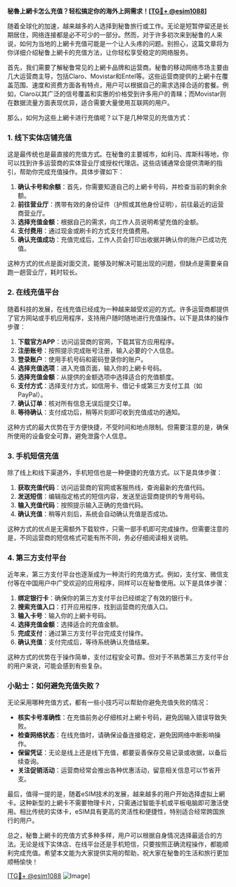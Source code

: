 **秘魯上網卡怎么充值？轻松搞定你的海外上网需求！[[TG💪+ @esim1088](https://t.me/s/esim1088)]**

随着全球化的加速，越来越多的人选择到秘鲁旅行或工作。无论是短暂停留还是长期居住，网络连接都是必不可少的一部分。然而，对于许多初次来到秘鲁的人来说，如何为当地的上網卡充值可能是一个让人头疼的问题。别担心，这篇文章将为你详细介绍秘鲁上網卡的充值方法，让你轻松享受稳定的网络服务。

首先，我们需要了解秘鲁常见的上網卡品牌和运营商。秘鲁的移动网络市场主要由几大运营商主导，包括Claro、Movistar和Entel等。这些运营商提供的上網卡在覆盖范围、速度和资费方面各有特点，用户可以根据自己的需求选择合适的套餐。例如，Claro以其广泛的信号覆盖和实惠的价格受到许多用户的青睐；而Movistar则在数据流量方面表现优异，适合需要大量使用互联网的用户。

那么，如何为这些上網卡进行充值呢？以下是几种常见的充值方式：

### 1. 线下实体店铺充值

这是最传统也是最直接的充值方式。在秘鲁的主要城市，如利马、库斯科等地，你可以找到许多运营商的实体营业厅或授权代理店。这些店铺通常会提供清晰的指引，帮助你完成充值操作。具体步骤如下：

1. **确认卡号和余额**：首先，你需要知道自己的上網卡号码，并检查当前的剩余余额。
2. **前往营业厅**：携带有效的身份证件（护照或其他身份证明），前往最近的运营商营业厅。
3. **选择充值金额**：根据自己的需求，向工作人员说明希望充值的金额。
4. **支付费用**：通过现金或刷卡的方式支付充值费用。
5. **确认充值成功**：充值完成后，工作人员会打印出收据并确认你的账户已成功充值。

这种方式的优点是面对面交流，能够及时解决可能出现的问题，但缺点是需要亲自跑一趟营业厅，耗时较长。

### 2. 在线充值平台

随着科技的发展，在线充值已经成为一种越来越受欢迎的方式。许多运营商都提供了官方网站或手机应用程序，支持用户随时随地进行充值操作。以下是具体的操作步骤：

1. **下载官方APP**：访问运营商的官网，下载其官方应用程序。
2. **注册账号**：按照提示完成账号注册，输入必要的个人信息。
3. **登录账户**：使用手机号码和密码登录你的账户。
4. **选择充值选项**：进入充值页面，输入你的上網卡号码。
5. **选择充值金额**：从提供的金额选项中选择适合的充值额度。
6. **支付方式**：选择支付方式，如信用卡、借记卡或第三方支付工具（如PayPal）。
7. **确认订单**：核对所有信息无误后提交订单。
8. **等待确认**：支付成功后，稍等片刻即可收到充值成功的通知。

这种方式的最大优势在于方便快捷，不受时间和地点限制。但需要注意的是，确保所使用的设备安全可靠，避免泄露个人信息。

### 3. 手机短信充值

除了线上和线下渠道外，手机短信也是一种便捷的充值方式。以下是具体步骤：

1. **获取充值代码**：访问运营商的官网或客服热线，查询最新的充值代码。
2. **发送短信**：编辑指定格式的短信内容，发送至运营商提供的专用号码。
3. **输入充值代码**：按照提示输入正确的充值代码。
4. **确认充值**：稍等片刻后，系统会自动确认充值是否成功。

这种方式的优点是无需额外下载软件，只需一部手机即可完成操作。但需要注意的是，不同运营商的短信格式可能有所不同，务必仔细阅读相关说明。

### 4. 第三方支付平台

近年来，第三方支付平台也逐渐成为一种流行的充值方式。例如，支付宝、微信支付等在中国用户中广受欢迎的应用程序，同样可以在秘鲁使用。以下是具体步骤：

1. **绑定银行卡**：确保你的第三方支付平台已经绑定了有效的银行卡。
2. **搜索充值入口**：打开应用程序，找到运营商的充值入口。
3. **输入卡号**：输入你的上網卡号码。
4. **选择充值金额**：选择适合的充值金额。
5. **完成支付**：通过第三方支付平台完成支付操作。
6. **确认充值**：支付完成后，等待系统确认充值结果。

这种方式的优势在于操作简单，支付过程安全可靠。但对于不熟悉第三方支付平台的用户来说，可能会感到有些复杂。

### 小贴士：如何避免充值失败？

无论采用哪种充值方式，都有一些小技巧可以帮助你避免充值失败的情况：

- **核实卡号准确性**：在充值前务必仔细核对上網卡号码，避免因输入错误导致失败。
- **检查网络状态**：在线充值时，请确保设备连接稳定，避免因网络中断影响操作。
- **保留凭证**：无论是线上还是线下充值，都要妥善保存交易记录或收据，以备后续查询。
- **关注促销活动**：运营商经常会推出各种优惠活动，留意相关信息可以节省开支。

最后，值得一提的是，随着eSIM技术的发展，越来越多的用户开始选择虚拟上網卡。这种新型的上網卡不需要物理卡片，只需通过智能手机或平板电脑即可激活使用。相比传统的实体卡，eSIM具有更高的灵活性和便捷性，特别适合经常跨国旅行的用户。

总之，秘鲁上網卡的充值方式多种多样，用户可以根据自身情况选择最适合的方法。无论是线下实体店、在线平台还是手机短信，只要按照正确流程操作，都能顺利完成充值。希望本文能为大家提供实用的帮助，祝大家在秘鲁的生活和旅行更加顺畅愉快！

[[TG💪+ @esim1088](https://t.me/s/esim1088) ![Image](https://i.postimg.cc/4NQfJmqS/Snipaste-2025-05-13-00-14-12.png)]